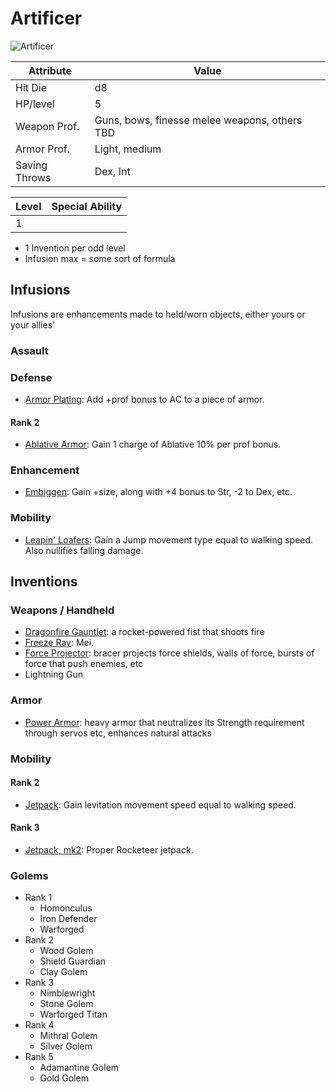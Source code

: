 ---
---


# Artificer
![Artificer](</img/character/classes/artificer.jpg>)

Attribute     | Value
---------     | -----
Hit Die       | d8
HP/level      | 5
Weapon Prof.  | Guns, bows, finesse melee weapons, others TBD
Armor Prof.   | Light, medium
Saving Throws | Dex, Int

Level | Special Ability
------|----------------
1     | 

- 1 Invention per odd level
- Infusion max = some sort of formula


## Infusions

Infusions are enhancements made to held/worn objects, either yours or your allies'

### Assault

### Defense
- [Armor Plating](#): Add +prof bonus to AC to a piece of armor.

#### Rank 2
- [Ablative Armor](#): Gain 1 charge of Ablative 10% per prof bonus.

### Enhancement
- [Embiggen](#): Gain +size, along with +4 bonus to Str, -2 to Dex, etc.

### Mobility
- [Leapin' Loafers](#): Gain a Jump movement type equal to walking speed. Also nullifies falling damage.


## Inventions

### Weapons / Handheld
- [Dragonfire Gauntlet](#): a rocket-powered fist that shoots fire
- [Freeze Ray](#): Mei.
- [Force Projector](#): bracer projects force shields, walls of force, bursts of force that push enemies, etc
- Lightning Gun

### Armor
- [Power Armor](#): heavy armor that neutralizes its Strength requirement through servos etc, enhances natural attacks

### Mobility

#### Rank 2
- [Jetpack](#): Gain levitation movement speed equal to walking speed.

#### Rank 3
- [Jetpack, mk2](#): Proper Rocketeer jetpack.


### Golems
- Rank 1
    - Homonculus
    - Iron Defender
    - Warforged
- Rank 2
    - Wood Golem
    - Shield Guardian
    - Clay Golem
- Rank 3
    - Nimblewright
    - Stone Golem
    - Warforged Titan
- Rank 4
    - Mithral Golem
    - Silver Golem
- Rank 5
    - Adamantine Golem
    - Gold Golem
